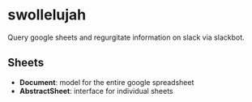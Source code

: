 # swollelujah
Query google sheets and regurgitate information on slack via slackbot.

## Sheets
- __Document__: model for the entire google spreadsheet
- __AbstractSheet__: interface for individual sheets
